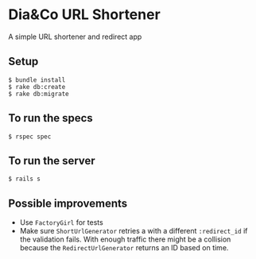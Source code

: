 # Dia&Co URL Shortener
A simple URL shortener and redirect app

## Setup
```
$ bundle install
$ rake db:create
$ rake db:migrate
```

## To run the specs
`$ rspec spec`

## To run the server
`$ rails s`

## Possible improvements

* Use `FactoryGirl` for tests
* Make sure `ShortUrlGenerator` retries a with a different `:redirect_id` if the validation fails. With enough traffic there might be a collision because the `RedirectUrlGenerator` returns an ID based on time.
